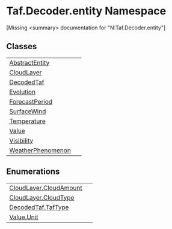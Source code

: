 # Taf.Decoder.entity Namespace


\[Missing &lt;summary&gt; documentation for "N:Taf.Decoder.entity"\]



## Classes
<table>
<tr>
<td><a href="T_Taf_Decoder_entity_AbstractEntity.md">AbstractEntity</a></td>
<td> </td></tr>
<tr>
<td><a href="T_Taf_Decoder_entity_CloudLayer.md">CloudLayer</a></td>
<td> </td></tr>
<tr>
<td><a href="T_Taf_Decoder_entity_DecodedTaf.md">DecodedTaf</a></td>
<td> </td></tr>
<tr>
<td><a href="T_Taf_Decoder_entity_Evolution.md">Evolution</a></td>
<td> </td></tr>
<tr>
<td><a href="T_Taf_Decoder_entity_ForecastPeriod.md">ForecastPeriod</a></td>
<td> </td></tr>
<tr>
<td><a href="T_Taf_Decoder_entity_SurfaceWind.md">SurfaceWind</a></td>
<td> </td></tr>
<tr>
<td><a href="T_Taf_Decoder_entity_Temperature.md">Temperature</a></td>
<td> </td></tr>
<tr>
<td><a href="T_Taf_Decoder_entity_Value.md">Value</a></td>
<td> </td></tr>
<tr>
<td><a href="T_Taf_Decoder_entity_Visibility.md">Visibility</a></td>
<td> </td></tr>
<tr>
<td><a href="T_Taf_Decoder_entity_WeatherPhenomenon.md">WeatherPhenomenon</a></td>
<td> </td></tr>
</table>

## Enumerations
<table>
<tr>
<td><a href="T_Taf_Decoder_entity_CloudLayer_CloudAmount.md">CloudLayer.CloudAmount</a></td>
<td> </td></tr>
<tr>
<td><a href="T_Taf_Decoder_entity_CloudLayer_CloudType.md">CloudLayer.CloudType</a></td>
<td> </td></tr>
<tr>
<td><a href="T_Taf_Decoder_entity_DecodedTaf_TafType.md">DecodedTaf.TafType</a></td>
<td> </td></tr>
<tr>
<td><a href="T_Taf_Decoder_entity_Value_Unit.md">Value.Unit</a></td>
<td> </td></tr>
</table>